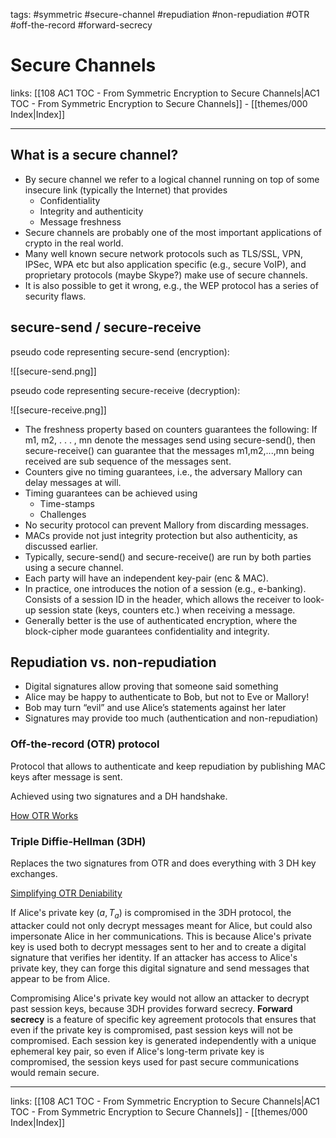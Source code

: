 tags: #symmetric #secure-channel #repudiation #non-repudiation #OTR #off-the-record #forward-secrecy

# Secure Channels

links:  [[108 AC1 TOC - From Symmetric Encryption to Secure Channels|AC1 TOC - From Symmetric Encryption to Secure Channels]] - [[themes/000 Index|Index]]

---

## What is a secure channel?

- By secure channel we refer to a logical channel running on top of some insecure link (typically the Internet) that provides
	- Confidentiality  
	- Integrity and authenticity
	- Message freshness
- Secure channels are probably one of the most important applications of crypto in the real world.
- Many well known secure network protocols such as TLS/SSL, VPN, IPSec, WPA etc but also application specific (e.g., secure VoIP), and proprietary protocols (maybe Skype?) make use of secure channels.
- It is also possible to get it wrong, e.g., the WEP protocol has a series of security flaws.


## secure-send / secure-receive

pseudo code representing secure-send (encryption):

![[secure-send.png]]

pseudo code representing secure-receive (decryption):

![[secure-receive.png]]

- The freshness property based on counters guarantees the following: If m1, m2, . . . , mn denote the messages send using secure-send(), then secure-receive() can guarantee that the messages m1,m2,...,mn being received are sub sequence of the messages sent.
- Counters give no timing guarantees, i.e., the adversary Mallory can delay messages at will.
- Timing guarantees can be achieved using
	- Time-stamps
	- Challenges
- No security protocol can prevent Mallory from discarding messages.
- MACs provide not just integrity protection but also authenticity, as discussed earlier.
- Typically, secure-send() and secure-receive() are run by both parties using a secure channel.
- Each party will have an independent key-pair (enc & MAC).
- In practice, one introduces the notion of a session (e.g., e-banking). Consists of a session ID in the header, which allows the receiver to look-up session state (keys, counters etc.) when receiving a message.
- Generally better is the use of authenticated encryption, where the block-cipher mode guarantees confidentiality and integrity.


## Repudiation vs. non-repudiation

- Digital signatures allow proving that someone said something
- Alice may be happy to authenticate to Bob, but not to Eve or Mallory!
- Bob may turn “evil” and use Alice’s statements against her later
- Signatures may provide too much (authentication and non-repudiation)

### Off-the-record (OTR) protocol

Protocol that allows to authenticate and keep repudiation by publishing MAC keys after message is sent.

Achieved using two signatures and a DH handshake.

[How OTR Works](https://robertheaton.com/otr3)

### Triple Diffie-Hellman (3DH)

Replaces the two signatures from OTR and does everything with 3 DH key exchanges.

[Simplifying OTR Deniability](https://signal.org/blog/simplifying-otr-deniability/)

If Alice's private key $(a, T_a)$ is compromised in the 3DH protocol, the attacker could not only decrypt messages meant for Alice, but could also impersonate Alice in her communications. This is because Alice's private key is used both to decrypt messages sent to her and to create a digital signature that verifies her identity. If an attacker has access to Alice's private key, they can forge this digital signature and send messages that appear to be from Alice.

Compromising Alice's private key would not allow an attacker to decrypt past session keys, because 3DH provides forward secrecy. **Forward secrecy** is a feature of specific key agreement protocols that ensures that even if the private key is compromised, past session keys will not be compromised. Each session key is generated independently with a unique ephemeral key pair, so even if Alice's long-term private key is compromised, the session keys used for past secure communications would remain secure.

---
links:  [[108 AC1 TOC - From Symmetric Encryption to Secure Channels|AC1 TOC - From Symmetric Encryption to Secure Channels]] - [[themes/000 Index|Index]]